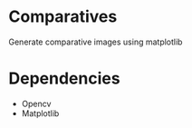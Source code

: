 # Comparatives

Generate comparative images using matplotlib

# Dependencies

* Opencv
* Matplotlib
